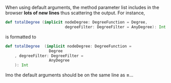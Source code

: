 When using default arguments, the method parameter list includes in the browser **lots of new lines** thus scattering the output. For instance,

```scala
def totalDegree (implicit nodeDegree: DegreeFunction = Degree,
                          degreeFilter: DegreeFilter = AnyDegree): Int
```

is formatted to

```scala
def totalDegree  (implicit nodeDegree: DegreeFunction =
                   Degree
    , degreeFilter: DegreeFilter =
                   AnyDegree
    ): Int  
```

Imo the default arguments should be on the same line as **=**...
 
